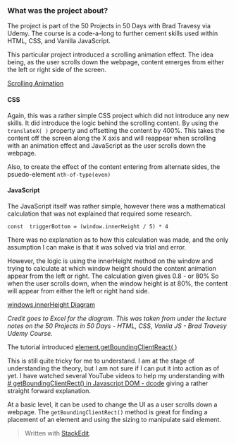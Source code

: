 ### What was the project about?

The project is part of the 50 Projects in 50 Days with Brad Travesy via Udemy. The course is a code-a-long to further cement skills used within HTML, CSS, and Vanilla JavaScript.

This particular project introduced a scrolling animation effect. The idea being, as the user scrolls down the webpage, content emerges from either the left or right side of the screen.

[Scrolling Animation](https://totallysly.github.io/406.-50PROJECTS50DAYS--scrolling-animation/)

#### CSS

Again, this was a rather simple CSS project which did not introduce any new skills. It did introduce the logic behind the scrolling content. By using the `translateX( )` property and offsetting the content by 400%. This takes the content off the screen along the X axis and will reappear when scrolling with an animation effect and JavaScript as the user scrolls down the webpage.

Also, to create the effect of the content entering from alternate sides, the psuedo-element `nth-of-type(even)`

#### JavaScript

The JavaScript itself was rather simple, however there was a mathematical calculation that was not explained that required some research.

    const  triggerBottom = (window.innerHeight / 5) * 4

There was no explanation as to how this calculation was made, and the only assumption I can make is that it was solved via trial and error.

However, the logic is using the innerHeight method on the window and trying to calculate at which window height should the content animation appear from the left or right. The calculation given gives 0.8 - or 80% So when the user scrolls down, when the window height is at 80%, the content will appear from either the left or right hand side.

[windows.innerHeight Diagram](https://postimg.cc/jDR7xptM)

_Credit goes to Excel for the diagram. This was taken from under the lecture notes on the 50 Projects in 50 Days - HTML, CSS, Vanila JS - Brad Travesy Udemy Course._

The tutorial introduced [element.getBoundingClientReact( )](https://developer.mozilla.org/en-US/docs/Web/API/Element/getBoundingClientRect)

This is still quite tricky for me to understand. I am at the stage of understanding the theory, but I am not sure if I can put it into action as of yet. I have watched several YouTube videos to help my understanding with [# getBoundingClientRect() in Javascript DOM - dcode](https://www.youtube.com/watch?v=MKpZadkuT-0) giving a rather straight forward explanation.

At a basic level, it can be used to change the UI as a user scrolls down a webpage. The `getBoundingClientRect()` method is great for finding a placement of an element and using the sizing to manipulate said element.

> Written with [StackEdit](https://stackedit.io/).
